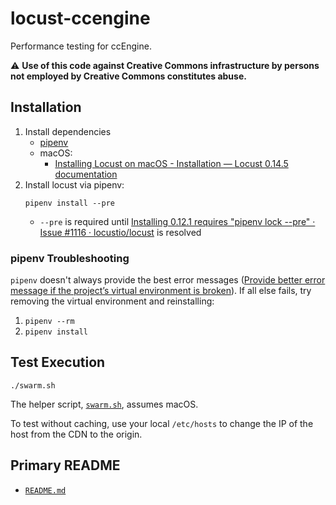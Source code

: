 # locust-ccengine

Performance testing for ccEngine.

:warning: **Use of this code against Creative Commons infrastructure by persons
not employed by Creative Commons constitutes abuse.**


## Installation

1. Install dependencies
   - [pipenv][pipenvdocs]
   - macOS:
     - [Installing Locust on macOS - Installation — Locust 0.14.5
       documentation][locustdocs]
1. Install locust via pipenv:
    ```shell
    pipenv install --pre
    ```
   - `--pre` is required until [Installing 0.12.1 requires "pipenv lock --pre"
     · Issue #1116 · locustio/locust][locustbug] is resolved

[pipenvdocs]:https://pipenv.readthedocs.io/en/latest/
[locustdocs]:https://docs.locust.io/en/stable/installation.html#installing-locust-on-macos
[locustbug]:https://github.com/locustio/locust/issues/1116


### pipenv Troubleshooting

`pipenv` doesn't always provide the best error messages ([Provide better error
message if the project’s virtual environment is broken][pipenverror]). If all
else fails, try removing the virtual environment and reinstalling:
1. `pipenv --rm`
2. `pipenv install`

[pipenverror]:https://github.com/pypa/pipenv/issues/1918


## Test Execution

```shell
./swarm.sh
```

The helper script, [`swarm.sh`](swarm.sh), assumes macOS.

To test without caching, use your local `/etc/hosts` to change the IP of the
host from the CDN to the origin.


## Primary README

- [`README.md`](../../README.md)
